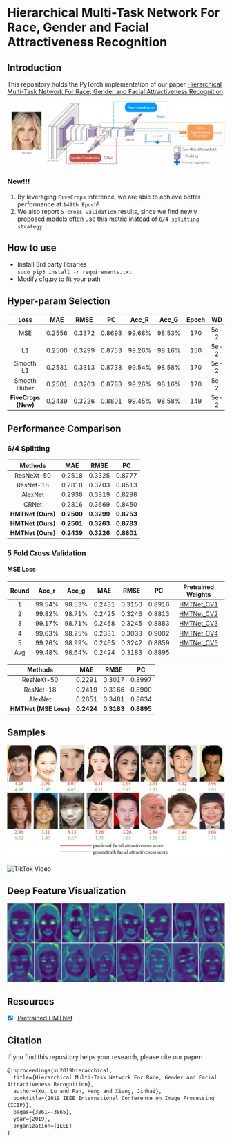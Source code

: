 # Hierarchical Multi-Task Network For Race, Gender and Facial Attractiveness Recognition
## Introduction
This repository holds the PyTorch implementation of our paper [Hierarchical Multi-Task Network For Race, Gender and Facial Attractiveness Recognition](https://ieeexplore.ieee.org/abstract/document/8803614).

![HMTNet](./hmt_architecture.png)


### New!!!
1. By leveraging ``FiveCrops`` inference, we are able to achieve better performance at ``149th Epoch``! 
2. We also report ``5 cross validation`` results, since we find newly proposed models often use this metric instead of ``6/4 splitting strategy``.


## How to use
* Install 3rd party libraries   
    ````sudo pip3 install -r requirements.txt````
* Modify [cfg.py](./config/cfg.py) to fit your path


## Hyper-param Selection
| Loss | MAE | RMSE | PC | Acc_R | Acc_G| Epoch | WD |
| :---: | :---: | :---: | :---: | :---: | :---: | :---: | :---: |
| MSE | 0.2556 | 0.3372 | 0.8693 | 99.68% | 98.53% | 170 | 5e-2|
| L1 | 0.2500 | 0.3299 | 0.8753 | 99.26% | 98.16% | 150 | 5e-2|
| Smooth L1 | 0.2531 | 0.3313 | 0.8738 | 99.54% | 98.58% | 170 | 5e-2|
| Smooth Huber | 0.2501 | 0.3263 | 0.8783 | 99.26% | 98.16% | 170 | 5e-2|
| **FiveCrops (New)** | 0.2439 | 0.3226 | 0.8801 | 99.45% | 98.58% | 149 | 5e-2|


## Performance Comparison
### 6/4 Splitting
| Methods | MAE | RMSE | PC |
| :---: | :---: | :---: | :---: |
| ResNeXt-50 | 0.2518 | 0.3325 | 0.8777 |
| ResNet-18 | 0.2818 | 0.3703 | 0.8513 |
| AlexNet | 0.2938 | 0.3819 | 0.8298 |
| CRNet | 0.2816 | 0.3669 | 0.8450 |
| **HMTNet (Ours)** | **0.2500** | **0.3299** | **0.8753** |
| **HMTNet (Ours)** | **0.2501** | **0.3263** | **0.8783** |
| **HMTNet (Ours)** | **0.2439** | **0.3226** | **0.8801** |

### 5 Fold Cross Validation
#### MSE Loss

| Round | Acc_r | Acc_g | MAE | RMSE | PC | Pretrained Weights | 
| :---: | :---: | :---: | :---: | :---: | :---: | :---: |
| 1 | 99.54% | 98.53% | 0.2431 | 0.3150 | 0.8916 | [HMTNet_CV1]() |
| 2 | 99.82% | 98.71% | 0.2425 | 0.3246 | 0.8813 | [HMTNet_CV2]() |
| 3 | 99.17% | 98.71% | 0.2468 | 0.3245 | 0.8883 | [HMTNet_CV3]() |
| 4 | 99.63% | 98.25% | 0.2331 | 0.3033 | 0.9002 | [HMTNet_CV4]() |
| 5 | 99.26% | 98.99% | 0.2465 | 0.3242 | 0.8859 | [HMTNet_CV5]() |
| Avg | 99.48% | 98.64%	| 0.2424 | 0.3183 |	0.8895 |  |


| Methods | MAE | RMSE | PC |
| :---: | :---: | :---: | :---: |
| ResNeXt-50 | 0.2291 | 0.3017 | 0.8997 |
| ResNet-18 | 0.2419 | 0.3166 | 0.8900 |
| AlexNet | 0.2651 | 0.3481 | 0.8634 |
| **HMTNet (MSE Loss)** | **0.2424** | **0.3183** | **0.8895** |


## Samples
![Prediction](./fbp_pred.png)

![TikTok Video](./TikTok.gif)

## Deep Feature Visualization
![Feature Visualization](./feature_vis.png)


## Resources
- [x] [Pretrained HMTNet](https://drive.google.com/file/d/1S11I3LlIpIW0PZusmTz52kETlW4u_ODF/view?usp=sharing)


## Citation
If you find this repository helps your research, please cite our paper:
```
@inproceedings{xu2019hierarchical,
  title={Hierarchical Multi-Task Network For Race, Gender and Facial Attractiveness Recognition},
  author={Xu, Lu and Fan, Heng and Xiang, Jinhai},
  booktitle={2019 IEEE International Conference on Image Processing (ICIP)},
  pages={3861--3865},
  year={2019},
  organization={IEEE}
}
```
